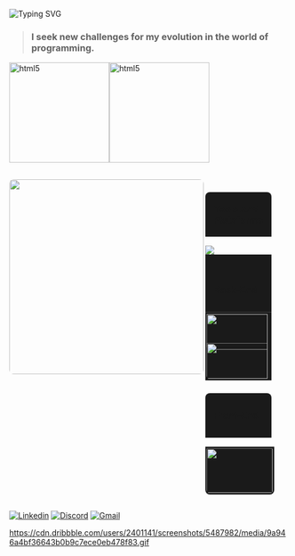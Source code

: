 ![Typing SVG](https://readme-typing-svg.demolab.com?font=Roboto&weight=700&size=24&duration=2700&pause=1000&color=1287D2&background=2F2F2F00&multiline=true&repeat=false&width=430&height=73&lines=Hi%2C+I'm+C%C3%A9sar+Oliveira!;I'm+a+Software+Developer.)

>### I seek new challenges for my evolution in the world of programming.



<div align="left" style="display:flex; ">
         <img height="180em" alt="html5" src="https://github-readme-stats.vercel.app/api?username=CesarOliiveira&theme=midnight-purple" />
         <img height="180em" alt="html5" src="https://github-readme-stats.vercel.app/api/top-langs/?username=CesarOliiveira&layout=compact&langs_count=7&theme=radical&locale=pt-br"/>
         
</div>





##


<div align="right" style="">
    <img width="350rem" align="left" style="border-radius: 8px;" src="https://cdn.dribbble.com/users/2401141/screenshots/5487982/media/9a946a4bf36643b0b9c7ece0eb478f83.gif">
    <div align="left" style="display: flex; flex-direction: column; padding-right: 2rem;">
        <h3 style="height: 3rem; border-radius: 8px 8px 0 0;
        padding: 1rem; background: #1A1A1A;
        display:flex; align-items:center;">Tools And Plataforms </h3>
        <div>
            <img src="https://skillicons.dev/icons?i=docker,git,github,bash,linux,eclipse,vscode,gitlab,stackoverflow,postman,jetbrains">
        </div>
        <div style="width: 100%; background: #1A1A1A; display:flex; flex-direction: column;">
            <h3 style="width: 100%; height: 3rem; border-radius: 8px 8px 0 0;
            padding: 1rem;
            display: flex; align-items:center;">Back-End</h3>
            <div width="80%">
                <img style="width: 96%; border-top: 1px solid #404040; height: 4rem; padding: 2%; margin-top: -1rem; border-radius: 0 0 8px 8px;" src="https://skillicons.dev/icons?i=javascript,ts,nodejs,python,express,nestjs,mysql,postgresql">
                <img style="width: 96%; solid #404040; height: 4rem; padding: 2%; margin-top: -1rem; border-radius: 0 0 8px 8px;" src="https://skillicons.dev/icons?i=sqlite,vite,prisma,vercel,heroku">
            </div>
        </div>
        <h3 style="height: 3rem; border-radius: 8px 8px 0 0;
        padding: 1rem; background: #1A1A1A;
        display:flex; align-items:center;">Front-End</h3>
        <div>
            <img style="width: 100%; border-top : 1px solid #404040;); height: 5rem; padding: 2%; margin-top: ; border-radius: 0 0 8px 8px; background: #1A1A1A;"  src="https://skillicons.dev/icons?i=html,css,js,react,vercel,nodejs">
        </div>
    </div>
    
</div>

##





[![Linkedin](https://img.shields.io/badge/LinkedIn-0A66C2.svg?style=for-the-badge&logo=LinkedIn&logoColor=white)](https://www.linkedin.com/in/cesaroliiveira/)
[![Discord](https://img.shields.io/badge/Discord-7289DA?style=for-the-badge&logo=discord&logoColor=white)](https://discord.com/channels/@me/286632997845860364)
[![Gmail](https://img.shields.io/badge/Gmail-D14836?style=for-the-badge&logo=gmail&logoColor=white)](mailto:cesaroliiveira8@gmail.com)

https://cdn.dribbble.com/users/2401141/screenshots/5487982/media/9a946a4bf36643b0b9c7ece0eb478f83.gif

<!--
**CesarOliiveira/CesarOliiveira** is a ✨ _special_ ✨ repository because its `README.md` (this file) appears on your GitHub profile.

Here are some ideas to get you started:

- 🔭 I’m currently working on ...
- 🌱 I’m currently learning ...
- 👯 I’m looking to collaborate on ...
- 🤔 I’m looking for help with ...
- 💬 Ask me about ...
- 📫 How to reach me: ...
- 😄 Pronouns: ...
- ⚡ Fun fact: ...
-->
